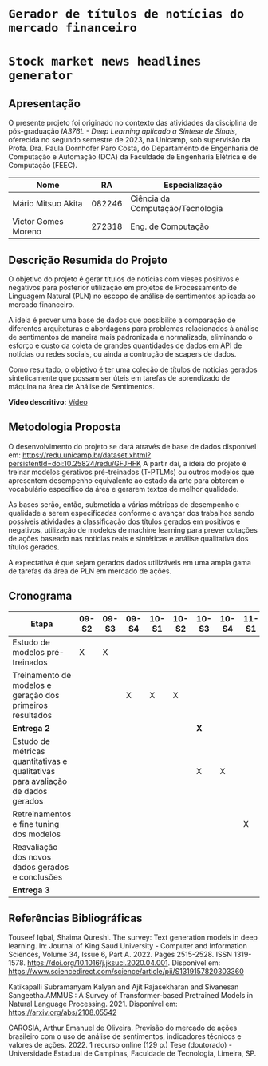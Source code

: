 # `Gerador de títulos de notícias do mercado financeiro`
# `Stock market news headlines generator`

## Apresentação

O presente projeto foi originado no contexto das atividades da disciplina de pós-graduação *IA376L - Deep Learning aplicado a Síntese de Sinais*, 
oferecida no segundo semestre de 2023, na Unicamp, sob supervisão da Profa. Dra. Paula Dornhofer Paro Costa, do Departamento de Engenharia de Computação e Automação (DCA) da Faculdade de Engenharia Elétrica e de Computação (FEEC).

|Nome  | RA | Especialização|
|--|--|--|
| Mário Mitsuo Akita  | 082246  | Ciência da Computação/Tecnologia|
| Victor Gomes Moreno   | 272318  | Eng. de Computação|


## Descrição Resumida do Projeto
O objetivo do projeto é gerar títulos de notícias com vieses positivos e negativos para posterior utilização
em projetos de Processamento de Linguagem Natural (PLN) no escopo de análise de sentimentos aplicada ao 
mercado financeiro.

A ideia é prover uma base de dados que possibilite a comparação de diferentes arquiteturas e abordagens para
problemas relacionados à análise de sentimentos de maneira mais padronizada e normalizada, eliminando o esforço
e custo da coleta de grandes quantidades de dados em API de notícias ou redes sociais, ou ainda a contrução de
scapers de dados.

Como resultado, o objetivo é ter uma coleção de títulos de notícias gerados sinteticamente que possam ser úteis
em tarefas de aprendizado de máquina na área de Análise de Sentimentos.

**Vídeo descritivo:** [Vídeo](https://drive.google.com/drive/folders/1iUkC0U0VpS7tMlUG3911w4Mu8GstKf0A?usp=sharing)

## Metodologia Proposta

O desenvolvimento do projeto se dará através de base de dados disponível em: https://redu.unicamp.br/dataset.xhtml?persistentId=doi:10.25824/redu/GFJHFK
A partir daí, a ideia do projeto é treinar modelos gerativos pré-treinados (T-PTLMs) ou outros modelos
que apresentem desempenho equivalente ao estado da arte para obterem o vocabulário específico da área
e gerarem textos de melhor qualidade.

As bases serão, então, submetida a várias métricas de desempenho e qualidade a serem especificadas
conforme o avançar dos trabalhos sendo possíveis atividades a classificação dos títulos gerados em positivos e negativos,
utilização de modelos de machine learning para prever cotações de ações baseado nas notícias reais e sintéticas e
análise qualitativa dos títulos gerados.

A expectativa é que sejam gerados dados utilizáveis em uma ampla gama de tarefas da área de PLN em mercado de ações.

## Cronograma
|Etapa  | 09-S2 | 09-S3 | 09-S4 | 10-S1 | 10-S2 | 10-S3 | 10-S4 | 11-S1 | 11-S2 | 11-S3 | 11-S4 |
|--|--|--|--|--|--|--|--|--|--|--|--|
| Estudo de modelos pré-treinados | X | X | | | | | | | | | |
| Treinamento de modelos e geração dos primeiros resultados |  |  | X | X | X | | | | | | |
| **Entrega 2** | | | | | | **X** | | | | | |
| Estudo de métricas quantitativas e qualitativas para avaliação de dados gerados | | | | | | X | X | | | |
| Retreinamentos e fine tuning dos modelos | | | | | | | | X | X | | |
| Reavaliação dos novos dados gerados e conclusões | | | | | | | | | X | X | |
| **Entrega 3** | | | | | | | | | | | **X** |


## Referências Bibliográficas
Touseef Iqbal, Shaima Qureshi. The survey: Text generation models in deep learning. In: Journal of King Saud University - Computer and Information Sciences, Volume 34, Issue 6, Part A. 2022. Pages 2515-2528. ISSN 1319-1578. https://doi.org/10.1016/j.jksuci.2020.04.001. Disponível em: https://www.sciencedirect.com/science/article/pii/S1319157820303360

Katikapalli Subramanyam Kalyan and Ajit Rajasekharan and Sivanesan Sangeetha.AMMUS : A Survey of Transformer-based Pretrained Models in Natural Language Processing. 2021. Disponível em: https://arxiv.org/abs/2108.05542

CAROSIA, Arthur Emanuel de Oliveira. Previsão do mercado de ações brasileiro com o uso de análise de sentimentos, indicadores técnicos e valores de ações. 2022. 1 recurso online (129 p.) Tese (doutorado) - Universidade Estadual de Campinas, Faculdade de Tecnologia, Limeira, SP.
